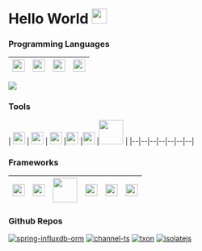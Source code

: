 # Hello World <img src="https://media.giphy.com/media/WUlplcMpOCEmTGBtBW/giphy.gif" width="30">

### Programming Languages

| <img src="https://cdn.svgporn.com/logos/java.svg" width="24"> | <img src="https://cdn.svgporn.com/logos/kotlin.svg" width="24"> | <img src="https://cdn.svgporn.com/logos/javascript.svg" width="24"> | <img src="https://cdn.svgporn.com/logos/typescript.svg" width="24"> |
|--|--|--|--|

<p>
    <img src="https://github-readme-stats.vercel.app/api/top-langs/?username=y1j2x34&layout=compact&theme=dark"></img>
</p>

### Tools

| <img src="https://cdn.svgporn.com/logos/webpack.svg" width="24"> | <img src="https://cdn.svgporn.com/logos/karma.svg" width="24"> | <img src="https://cdn.svgporn.com/logos/gulp.svg" width="24"> |<img src="https://cdn.svgporn.com/logos/rollupjs.svg" width="24"> |<img src="https://cdn.svgporn.com/logos/gradle.svg" width="24"> |<img src="https://upload.wikimedia.org/wikipedia/commons/0/0b/Maven_logo.svg" width="48"> |
|--|--|--|--|--|--|--|

### Frameworks

| <img src="https://cdn.svgporn.com/logos/spring.svg" width="24"> |<img src="https://cdn.svgporn.com/logos/hibernate.svg" width="24"> |<img src="https://mybatis.org/images/mybatis-logo.png" width="48"> |<img src="https://cdn.svgporn.com/logos/angular.svg" width="24"> |<img src="https://cdn.svgporn.com/logos/react.svg" width="24"> |<img src="https://cdn.worldvectorlogo.com/logos/rxjs-1.svg" width="24"> |
|--|--|--|--|--|--|

### Github Repos

[![spring-influxdb-orm](https://github-readme-stats.vercel.app/api/pin/?username=y1j2x34&repo=spring-influxdb-orm&show_owner=true)](https://github.com/y1j2x34/spring-influxdb-orm)
[![channel-ts](https://github-readme-stats.vercel.app/api/pin/?username=y1j2x34&repo=channel-ts&show_owner=true)](https://github.com/y1j2x34/channel-ts)
[![txon](https://github-readme-stats.vercel.app/api/pin/?username=y1j2x34&repo=txon&show_owner=true)](https://github.com/y1j2x34/txon)
[![isolatejs](https://github-readme-stats.vercel.app/api/pin/?username=y1j2x34&repo=isolatejs&show_owner=true)](https://github.com/y1j2x34/isolatejs)
